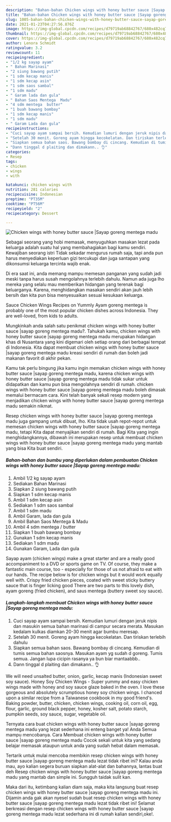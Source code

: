 ```yaml
---
description: "Bahan-bahan Chicken wings with honey butter sauce |Sayap goreng mentega madu yang nikmat dan Mudah Dibuat"
title: "Bahan-bahan Chicken wings with honey butter sauce |Sayap goreng mentega madu yang nikmat dan Mudah Dibuat"
slug: 1005-bahan-bahan-chicken-wings-with-honey-butter-sauce-sayap-goreng-mentega-madu-yang-nikmat-dan-mudah-dibuat
date: 2021-01-23T04:27:56.876Z
image: https://img-global.cpcdn.com/recipes/d79719ab68842767/680x482cq70/chicken-wings-with-honey-butter-sauce-sayap-goreng-mentega-madu-foto-resep-utama.jpg
thumbnail: https://img-global.cpcdn.com/recipes/d79719ab68842767/680x482cq70/chicken-wings-with-honey-butter-sauce-sayap-goreng-mentega-madu-foto-resep-utama.jpg
cover: https://img-global.cpcdn.com/recipes/d79719ab68842767/680x482cq70/chicken-wings-with-honey-butter-sauce-sayap-goreng-mentega-madu-foto-resep-utama.jpg
author: Lenora Schmidt
ratingvalue: 3.2
reviewcount: 11
recipeingredient:
- "1/2 kg sayap ayam"
- " Bahan Marinasi"
- "2 siung bawang putih"
- "1 sdm kecap manis"
- "1 sdm kecap asin"
- "1 sdm saos sambal"
- "1 sdm madu"
- " Garam lada dan gula"
- " Bahan Saos Mentega  Madu"
- "4 sdm mentega  butter"
- "1 buah bawang bombay"
- "1 sdm kecap manis"
- "1 sdm madu"
- " Garam Lada dan gula"
recipeinstructions:
- "Cuci sayap ayam sampai bersih. Kemudian lumuri dengan jeruk nipis dan masukin semua bahan marinasi di campur secara merata. Masukan kedalam kulkas diamkan 20-30 menit agar bumbu meresap."
- "Setelah 30 menit. Goreng ayam hingga kecokelatan. Dan tiriskan terlebih dahulu"
- "Siapkan semua bahan saos. Bawang bombay di cincang. Kemudian di tumis semua bahan saosnya. Masukan ayam yg sudah d goreng. Tumis semua. Jangan lupa cicipin rasanya ya bun biar mantaabbb.."
- "Dann tinggal d plaiting dan dimakann.. 👌"
categories:
- Resep
tags:
- chicken
- wings
- with

katakunci: chicken wings with 
nutrition: 281 calories
recipecuisine: Indonesian
preptime: "PT35M"
cooktime: "PT56M"
recipeyield: "2"
recipecategory: Dessert

---
```



![Chicken wings with honey butter sauce |Sayap goreng mentega madu](https://img-global.cpcdn.com/recipes/d79719ab68842767/680x482cq70/chicken-wings-with-honey-butter-sauce-sayap-goreng-mentega-madu-foto-resep-utama.jpg)

Sebagai seorang yang hobi memasak, menyuguhkan masakan lezat pada keluarga adalah suatu hal yang membahagiakan bagi kamu sendiri. Kewajiban seorang istri Tidak sekadar mengurus rumah saja, tapi anda pun harus menyediakan keperluan gizi tercukupi dan juga santapan yang dikonsumsi keluarga tercinta wajib enak.

Di era  saat ini, anda memang mampu memesan panganan yang sudah jadi meski tanpa harus susah mengolahnya terlebih dahulu. Namun ada juga lho mereka yang selalu mau memberikan hidangan yang terenak bagi keluarganya. Karena, menghidangkan masakan sendiri akan jauh lebih bersih dan kita pun bisa menyesuaikan sesuai kesukaan keluarga. 

Sauce Chicken Wings Recipes on Yummly Ayam goreng mentega is probably one of the most popular chicken dishes across Indonesia. They are well-loved, from kids to adults.

Mungkinkah anda salah satu penikmat chicken wings with honey butter sauce |sayap goreng mentega madu?. Tahukah kamu, chicken wings with honey butter sauce |sayap goreng mentega madu merupakan hidangan khas di Nusantara yang kini digemari oleh setiap orang dari berbagai tempat di Indonesia. Kita dapat membuat chicken wings with honey butter sauce |sayap goreng mentega madu kreasi sendiri di rumah dan boleh jadi makanan favorit di akhir pekan.

Kamu tak perlu bingung jika kamu ingin memakan chicken wings with honey butter sauce |sayap goreng mentega madu, karena chicken wings with honey butter sauce |sayap goreng mentega madu tidak sukar untuk didapatkan dan kamu pun bisa mengolahnya sendiri di rumah. chicken wings with honey butter sauce |sayap goreng mentega madu boleh dimasak memalui bermacam cara. Kini telah banyak sekali resep modern yang menjadikan chicken wings with honey butter sauce |sayap goreng mentega madu semakin nikmat.

Resep chicken wings with honey butter sauce |sayap goreng mentega madu juga gampang untuk dibuat, lho. Kita tidak usah repot-repot untuk memesan chicken wings with honey butter sauce |sayap goreng mentega madu, tetapi Kita dapat menyajikan sendiri di rumah. Bagi Kita yang ingin menghidangkannya, dibawah ini merupakan resep untuk membuat chicken wings with honey butter sauce |sayap goreng mentega madu yang mantab yang bisa Kita buat sendiri.

<!--inarticleads1-->

##### Bahan-bahan dan bumbu yang diperlukan dalam pembuatan Chicken wings with honey butter sauce |Sayap goreng mentega madu:

1. Ambil 1/2 kg sayap ayam
1. Sediakan  Bahan Marinasi
1. Siapkan 2 siung bawang putih
1. Siapkan 1 sdm kecap manis
1. Ambil 1 sdm kecap asin
1. Sediakan 1 sdm saos sambal
1. Ambil 1 sdm madu
1. Ambil  Garam, lada dan gula
1. Ambil  Bahan Saos Mentega &amp; Madu
1. Ambil 4 sdm mentega / butter
1. Siapkan 1 buah bawang bombay
1. Gunakan 1 sdm kecap manis
1. Sediakan 1 sdm madu
1. Gunakan  Garam, Lada dan gula


Sayap ayam (chicken wings) make a great starter and are a really good accompaniment to a DVD or sports game on TV. Of course, they make a fantastic main course, too - especially for those of us not afraid to eat with our hands. The recipe below is for chicken wings but it would work equally well with. Crispy fried chicken pieces, coated with sweet sticky buttery sauce that is finger licking good There are two parts to this lovely dish, ayam goreng (fried chicken), and saus mentega (buttery sweet soy sauce). 

<!--inarticleads2-->

##### Langkah-langkah membuat Chicken wings with honey butter sauce |Sayap goreng mentega madu:

1. Cuci sayap ayam sampai bersih. Kemudian lumuri dengan jeruk nipis dan masukin semua bahan marinasi di campur secara merata. Masukan kedalam kulkas diamkan 20-30 menit agar bumbu meresap.
1. Setelah 30 menit. Goreng ayam hingga kecokelatan. Dan tiriskan terlebih dahulu
1. Siapkan semua bahan saos. Bawang bombay di cincang. Kemudian di tumis semua bahan saosnya. Masukan ayam yg sudah d goreng. Tumis semua. Jangan lupa cicipin rasanya ya bun biar mantaabbb..
1. Dann tinggal d plaiting dan dimakann.. 👌


We will need unsalted butter, onion, garlic, kecap manis (Indonesian sweet soy sauce). Honey Soy Chicken Wings - Super yummy and easy chicken wings made with honey and soy sauce glaze baked in the oven. I love these gorgeous and absolutely scrumptious honey soy chicken wings. I chanced upon a similar recipe from a Taiwanese cookbook in my good friend&#39;s. Baking powder, butter, chicken, chicken wings, cooking oil, corn oil, egg, flour, garlic, ground black pepper, honey, kosher salt, potato starch, pumpkin seeds, soy sauce, sugar, vegetable oil. 

Ternyata cara buat chicken wings with honey butter sauce |sayap goreng mentega madu yang lezat sederhana ini enteng banget ya! Anda Semua mampu mencobanya. Cara Membuat chicken wings with honey butter sauce |sayap goreng mentega madu Cocok sekali untuk kita yang sedang belajar memasak ataupun untuk anda yang sudah hebat dalam memasak.

Tertarik untuk mulai mencoba membikin resep chicken wings with honey butter sauce |sayap goreng mentega madu lezat tidak ribet ini? Kalau anda mau, ayo kalian segera buruan siapkan alat-alat dan bahannya, lantas buat deh Resep chicken wings with honey butter sauce |sayap goreng mentega madu yang mantab dan simple ini. Sungguh taidak sulit kan. 

Maka dari itu, ketimbang kalian diam saja, maka kita langsung buat resep chicken wings with honey butter sauce |sayap goreng mentega madu ini. Dijamin anda gak akan nyesel sudah buat resep chicken wings with honey butter sauce |sayap goreng mentega madu lezat tidak ribet ini! Selamat berkreasi dengan resep chicken wings with honey butter sauce |sayap goreng mentega madu lezat sederhana ini di rumah kalian sendiri,oke!.

